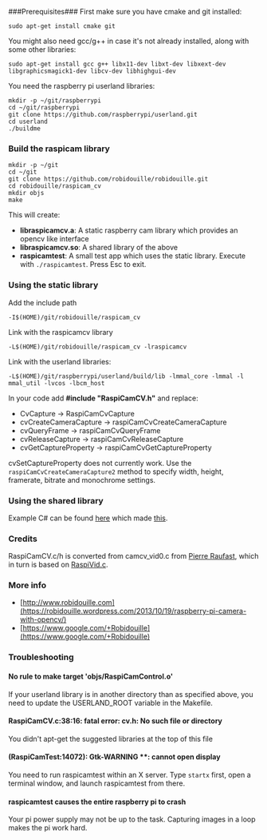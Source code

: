 ###Prerequisites###
First make sure you have cmake and git installed:

    sudo apt-get install cmake git

You might also need gcc/g++ in case it's not already installed, along with some other libraries:

    sudo apt-get install gcc g++ libx11-dev libxt-dev libxext-dev libgraphicsmagick1-dev libcv-dev libhighgui-dev


You need the raspberry pi userland libraries:

    mkdir -p ~/git/raspberrypi
    cd ~/git/raspberrypi
    git clone https://github.com/raspberrypi/userland.git
    cd userland
    ./buildme
    

### Build the raspicam library ###

    mkdir -p ~/git
    cd ~/git
    git clone https://github.com/robidouille/robidouille.git
    cd robidouille/raspicam_cv
    mkdir objs
    make

This will create:

- **libraspicamcv.a**: A static raspberry cam library which provides an opencv like interface
- **libraspicamcv.so**: A shared library of the above
- **raspicamtest**: A small test app which uses the static library. Execute with `./raspicamtest`. Press Esc to exit.

### Using the static library ###

Add the include path

    -I$(HOME)/git/robidouille/raspicam_cv
Link with the raspicamcv library

    -L$(HOME)/git/robidouille/raspicam_cv -lraspicamcv
Link with the userland libraries: 

    -L$(HOME)/git/raspberrypi/userland/build/lib -lmmal_core -lmmal -l mmal_util -lvcos -lbcm_host

In your code add **#include "RaspiCamCV.h"** and replace:

- CvCapture -> RaspiCamCvCapture
- cvCreateCameraCapture -> raspiCamCvCreateCameraCapture
- cvQueryFrame -> raspiCamCvQueryFrame
- cvReleaseCapture -> raspiCamCvReleaseCapture
- cvGetCaptureProperty -> raspiCamCvGetCaptureProperty

cvSetCaptureProperty does not currently work. Use the `raspiCamCvCreateCameraCapture2` method to specify width, height, framerate, bitrate and monochrome settings.

### Using the shared library ###
Example C# can be found [here](https://github.com/neutmute/PiCamCV/blob/master/source/LibPiCamCV/PInvoke/CvInvokeRaspiCamCV.cs) which made [this](https://www.youtube.com/watch?v=MWK55A0RH0U).
 
### Credits ###
RaspiCamCV.c/h is converted from camcv_vid0.c from [Pierre Raufast](https://thinkrpi.wordpress.com/2013/05/22/opencv-and-camera-board-csi/ "Pierre Raufast"), which in turn is based on [RaspiVid.c](https://github.com/raspberrypi/userland/blob/master/host_applications/linux/apps/raspicam/RaspiVid.c).

### More info ###
- [http://www.robidouille.com](https://robidouille.wordpress.com/2013/10/19/raspberry-pi-camera-with-opencv/)
- [https://www.google.com/+Robidouille](https://www.google.com/+Robidouille)


### Troubleshooting ###
#### No rule to make target 'objs/RaspiCamControl.o' ####
If your userland library is in another directory than as specified above, you need to update the USERLAND_ROOT variable in the Makefile.

#### RaspiCamCV.c:38:16: fatal error: cv.h: No such file or directory  
You didn't apt-get the suggested libraries at the top of this file

#### (RaspiCamTest:14072): Gtk-WARNING **: cannot open display ####
You need to run raspicamtest within an X server. Type `startx` first, open a terminal window, and launch raspicamtest from there.

#### raspicamtest causes the entire raspberry pi to crash ####
Your pi power supply may not be up to the task. Capturing images in a loop makes the pi work hard.